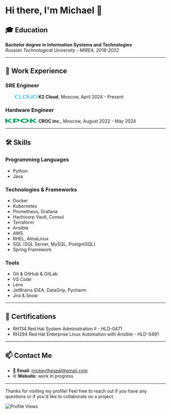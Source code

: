 # Hi there, I'm Michael 👋

## 🎓 Education

**Bachelor degree in Information Systems and Technologies**  
  *Russian Technological University - MIREA, 2018-2022* 

---

## 💼 Work Experience

### SRE Engineer
<img src="./logo-k2.svg" alt="K2 Logo" width="100" height="11">  **K2 Cloud**, Moscow, April 2024 - Present

### Hardware Engineer
<img src="./logo-croc.svg" alt="CROC Logo" width="100" height="13"> **CROC inc.**, Moscow, August 2022 - May 2024

---

## 🛠 Skills

### Programming Languages

- Python
- Javа

### Technologies & Frameworks

- Docker
- Kubernetes
- Prometheus, Grafana
- Hachicorp Vault, Consul
- Terraform
- Ansible
- AWS
- RHEL, AlmaLinux
- SQL (SQL Server, MySQL, PostgreSQL)
- Spring Framework

### Tools

- Git & GitHub & GitLab
- VS Code
- Lens
- JetBrains IDEA, DataGrip, Pycharm
- Jira & Snow

---

## 📜 Certifications

- RH134 Red Hat System Administration II - HLD-0471
- RH294 Red Hat Enterprise Linux Automation with Ansible - HLD-0491

---

## 📫 Contact Me

- 📧 **Email**: mickeytheseal@gmail.com
- 🌐 **Website**: work in progress

---

Thanks for visiting my profile! Feel free to reach out if you have any questions or if you'd like to collaborate on a project.

![Profile Views](https://komarev.com/ghpvc/?username=mickeytheseal&color=blueviolet)
